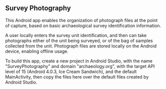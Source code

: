 ## Survey Photography

This Android app enables the organization of photograph files at the point of capture, based on basic archaeological survey identification information.

A user locally enters the survey unit identification, and then can take photographs either of the unit being surveyed, or of the bag of samples collected from the unit.  Photograph files are stored locally on the Android device, enabling offline usage.

To build this app, create a new project in Android Studio, with the name "SurveyPhotography" and domain "archaeology.org", with the target API level of 15 (Android 4.0.3, Ice Cream Sandwich), and the default MainActivity, then copy the files here over the default files created by Android Studio.